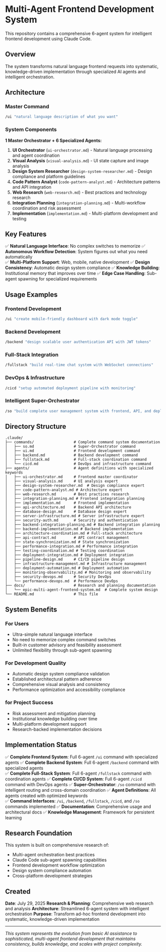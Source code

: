 # Multi-Agent Frontend Development System

This repository contains a comprehensive 6-agent system for intelligent frontend development using Claude Code.

## Overview

The system transforms natural language frontend requests into systematic, knowledge-driven implementation through specialized AI agents and intelligent orchestration.

## Architecture

### Master Command
```bash
/ui "natural language description of what you want"
```

### System Components

**1 Master Orchestrator + 6 Specialized Agents:**

1. **UI Orchestrator** (`ui-orchestrator.md`) - Natural language processing and agent coordination
2. **Visual Analysis** (`visual-analysis.md`) - UI state capture and image analysis  
3. **Design System Researcher** (`design-system-researcher.md`) - Design compliance and platform guidelines
4. **Code Pattern Analyst** (`code-pattern-analyst.md`) - Architecture patterns and API integration
5. **Web Research** (`web-research.md`) - Best practices and technology research
6. **Integration Planning** (`integration-planning.md`) - Multi-workflow coordination and risk assessment
7. **Implementation** (`implementation.md`) - Multi-platform development and testing

## Key Features

✅ **Natural Language Interface**: No complex switches to memorize
✅ **Autonomous Workflow Detection**: System figures out what you need automatically  
✅ **Multi-Platform Support**: Web, mobile, native development
✅ **Design Consistency**: Automatic design system compliance
✅ **Knowledge Building**: Institutional memory that improves over time
✅ **Edge Case Handling**: Sub-agent spawning for specialized requirements

## Usage Examples

### Frontend Development
```bash
/ui "create mobile-friendly dashboard with dark mode toggle"
```

### Backend Development
```bash
/backend "design scalable user authentication API with JWT tokens"
```

### Full-Stack Integration
```bash
/fullstack "build real-time chat system with WebSocket connections"
```

### DevOps & Infrastructure
```bash
/cicd "setup automated deployment pipeline with monitoring"
```

### Intelligent Super-Orchestrator
```bash
/so "build complete user management system with frontend, API, and deployment"
```

## Directory Structure

```
.claude/
├── commands/                  # Complete command system documentation
│   ├── so.md                  # Super-Orchestrator command
│   ├── ui.md                  # Frontend development command
│   ├── backend.md             # Backend development command
│   ├── fullstack.md           # Full-stack coordination command
│   └── cicd.md                # DevOps and infrastructure command
├── agents/                    # Agent definitions with specialized keywords
│   ├── ui-orchestrator.md     # Frontend master coordinator
│   ├── visual-analysis.md     # UI analysis expert
│   ├── design-system-researcher.md  # Design compliance expert
│   ├── code-pattern-analyst.md # Architecture expert
│   ├── web-research.md        # Best practices research
│   ├── integration-planning.md # Frontend integration planning
│   ├── implementation.md      # Frontend implementation
│   ├── api-architecture.md    # Backend API architecture
│   ├── database-design.md     # Database design expert
│   ├── server-infrastructure.md # Server infrastructure expert
│   ├── security-auth.md       # Security and authentication
│   ├── backend-integration-planning.md # Backend integration planning
│   ├── backend-implementation.md # Backend implementation
│   ├── architecture-coordination.md # Full-stack architecture
│   ├── api-contract.md        # API contract management
│   ├── state-synchronization.md # State synchronization
│   ├── performance-integration.md # Performance integration
│   ├── testing-coordination.md # Testing coordination
│   ├── deployment-integration.md # Deployment integration
│   ├── pipeline-design.md     # CI/CD pipeline design
│   ├── infrastructure-management.md # Infrastructure management
│   ├── deployment-automation.md # Deployment automation
│   ├── monitoring-observability.md # Monitoring and observability
│   ├── security-devops.md     # Security DevOps
│   └── performance-devops.md  # Performance DevOps
├── docs/                      # Research and planning documentation
│   └── epic-multi-agent-frontend-system.md  # Complete system design
└── README.md                  # This file
```

## System Benefits

### For Users
- Ultra-simple natural language interface
- No need to memorize complex command switches
- Built-in customer advisory and feasibility assessment
- Unlimited flexibility through sub-agent spawning

### For Development Quality  
- Automatic design system compliance validation
- Established architectural pattern adherence
- Comprehensive visual analysis and consistency
- Performance optimization and accessibility compliance

### for Project Success
- Risk assessment and mitigation planning
- Institutional knowledge building over time
- Multi-platform development support
- Research-backed implementation decisions

## Implementation Status

✅ **Complete Frontend System**: Full 6-agent `/ui` command with specialized agents
✅ **Complete Backend System**: Full 6-agent `/backend` command with specialized agents  
✅ **Complete Full-Stack System**: Full 6-agent `/fullstack` command with coordination agents
✅ **Complete CI/CD System**: Full 6-agent `/cicd` command with DevOps agents
✅ **Super-Orchestrator**: `/so` command with intelligent routing and cross-domain coordination
✅ **Agent Definitions**: All agents created with optimized keywords  
✅ **Command Interfaces**: `/ui`, `/backend`, `/fullstack`, `/cicd`, and `/so` commands implemented
✅ **Documentation**: Comprehensive usage and architectural docs
✅ **Knowledge Management**: Framework for persistent learning

## Research Foundation

This system is built on comprehensive research of:
- Multi-agent orchestration best practices
- Claude Code sub-agent spawning capabilities  
- Frontend development workflow optimization
- Design system compliance automation
- Cross-platform development strategies

## Created

**Date**: July 29, 2025
**Research & Planning**: Comprehensive web research and analysis
**Architecture**: Streamlined 6-agent system with intelligent orchestration
**Purpose**: Transform ad-hoc frontend development into systematic, knowledge-driven implementation

---

*This system represents the evolution from basic AI assistance to sophisticated, multi-agent frontend development that maintains consistency, builds knowledge, and scales with project complexity.*